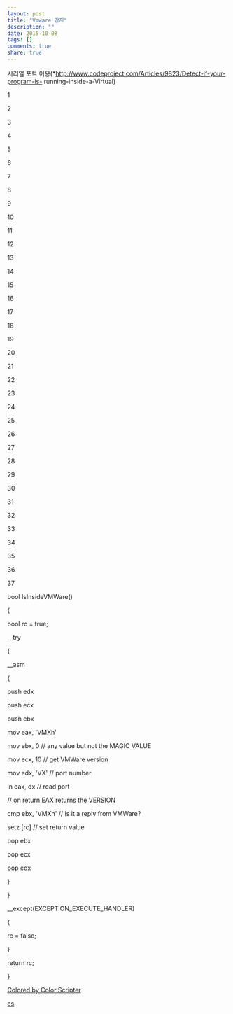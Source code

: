 ```yaml
---
layout: post
title: "Vmware 감지"
description: ""
date: 2015-10-08
tags: []
comments: true
share: true
---
```


시리얼 포트 이용(*http://www.codeproject.com/Articles/9823/Detect-if-your-program-is-
running-inside-a-Virtual)  
  

1

2

3

4

5

6

7

8

9

10

11

12

13

14

15

16

17

18

19

20

21

22

23

24

25

26

27

28

29

30

31

32

33

34

35

36

37

bool IsInsideVMWare()

{

bool rc = true;

__try

{

__asm

{

push edx

push ecx

push ebx

mov eax, 'VMXh'

mov ebx, 0 // any value but not the MAGIC VALUE

mov ecx, 10 // get VMWare version

mov edx, 'VX' // port number

in eax, dx // read port

// on return EAX returns the VERSION

cmp ebx, 'VMXh' // is it a reply from VMWare?

setz [rc] // set return value

pop ebx

pop ecx

pop edx

}

}

__except(EXCEPTION_EXECUTE_HANDLER)

{

rc = false;

}

return rc;

}

[Colored by Color Scripter](http://colorscripter.com/info#e)

[cs](http://colorscripter.com/info#e)

  

